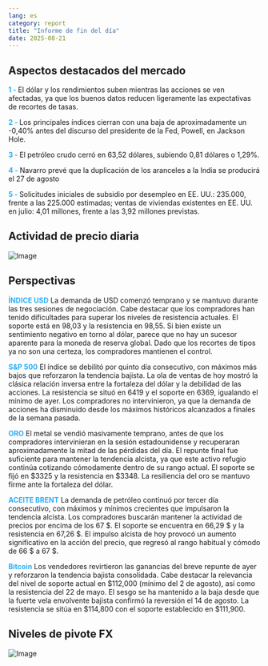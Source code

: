 ```yaml
---
lang: es
category: report
title: "Informe de fin del día"
date: 2025-08-21
---
```



<h2>Aspectos destacados del mercado</h2>
<strong style="color: #2caef7;">1 - </strong> El dólar y los rendimientos suben mientras las acciones se ven afectadas, ya que los buenos datos reducen ligeramente las expectativas de recortes de tasas.

<strong style="color: #2caef7;">2 - </strong> Los principales índices cierran con una baja de aproximadamente un -0,40% antes del discurso del presidente de la Fed, Powell, en Jackson Hole.

<strong style="color: #2caef7;">3 - </strong> El petróleo crudo cerró en 63,52 dólares, subiendo 0,81 dólares o 1,29%.

<strong style="color: #2caef7;">4 - </strong> Navarro prevé que la duplicación de los aranceles a la India se producirá el 27 de agosto

<strong style="color: #2caef7;">5 - </strong> Solicitudes iniciales de subsidio por desempleo en EE. UU.: 235.000, frente a las 225.000 estimadas; ventas de viviendas existentes en EE. UU. en julio: 4,01 millones, frente a las 3,92 millones previstas.



<h2>Actividad de precio diaria</h2>
<img src="https://markleighedu.github.io/img/Aug-2025/21-Aug-2025/price.jpg" alt="Image"/>

<h2>Perspectivas</h2>
<strong style="color: #2caef7;">ÍNDICE USD</strong> La demanda de USD comenzó temprano y se mantuvo durante las tres sesiones de negociación. Cabe destacar que los compradores han tenido dificultades para superar los niveles de resistencia actuales. El soporte está en 98,03 y la resistencia en 98,55. Si bien existe un sentimiento negativo en torno al dólar, parece que no hay un sucesor aparente para la moneda de reserva global. Dado que los recortes de tipos ya no son una certeza, los compradores mantienen el control.

<strong style="color: #2caef7;">S&P 500</strong> El índice se debilitó por quinto día consecutivo, con máximos más bajos que reforzaron la tendencia bajista. La ola de ventas de hoy mostró la clásica relación inversa entre la fortaleza del dólar y la debilidad de las acciones. La resistencia se situó en 6419 y el soporte en 6369, igualando el mínimo de ayer. Los compradores no intervinieron, ya que la demanda de acciones ha disminuido desde los máximos históricos alcanzados a finales de la semana pasada.

<strong style="color: #2caef7;">ORO</strong> El metal se vendió masivamente temprano, antes de que los compradores intervinieran en la sesión estadounidense y recuperaran aproximadamente la mitad de las pérdidas del día. El repunte final fue suficiente para mantener la tendencia alcista, ya que este activo refugio continúa cotizando cómodamente dentro de su rango actual. El soporte se fijó en $3325 y la resistencia en $3348. La resiliencia del oro se mantuvo firme ante la fortaleza del dólar.

<strong style="color: #2caef7;">ACEITE BRENT</strong> La demanda de petróleo continuó por tercer día consecutivo, con máximos y mínimos crecientes que impulsaron la tendencia alcista. Los compradores buscarán mantener la actividad de precios por encima de los 67 $. El soporte se encuentra en 66,29 $ y la resistencia en 67,26 $. El impulso alcista de hoy provocó un aumento significativo en la acción del precio, que regresó al rango habitual y cómodo de 66 $ a 67 $.

<strong style="color: #2caef7;">Bitcoin</strong> Los vendedores revirtieron las ganancias del breve repunte de ayer y reforzaron la tendencia bajista consolidada. Cabe destacar la relevancia del nivel de soporte actual en $112,000 (mínimo del 2 de agosto), así como la resistencia del 22 de mayo. El sesgo se ha mantenido a la baja desde que la fuerte vela envolvente bajista confirmó la reversión el 14 de agosto. La resistencia se sitúa en $114,800 con el soporte establecido en $111,900.



<h2>Niveles de pivote FX</h2>
<img src="https://markleighedu.github.io/img/Aug-2025/21-Aug-2025/pivot.jpg" alt="Image"/>